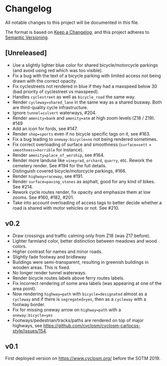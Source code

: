 Changelog
=========

All notable changes to this project will be documented in this file.

The format is based on [Keep a Changelog](https://keepachangelog.com/en/1.0.0/),
and this project adheres to [Semantic Versioning](https://semver.org/spec/v2.0.0.html).

## [Unreleased]

* Use a slightly lighter blue color for shared bicycle/motorcycle parkings
    (and avoid using red which was too visible).
* Fix a bug with the text of a bicycle parking with limited access not being
    drawn with the correct opacity.
* Fix cyclestreets not rendered in blue if they had a maxspeed below 30 (bad
    priority of cyclestreet vs maxspeed).
* Handles `cyclestreet` as well as `bicycle_road` the same way.
* Render `cycleway=shared_lane` in the same way as a shared busway. Both are
    third-quality cycle infrastructure.
* Ignore `tunnel=culvert` waterways, #204.
* Render `amenity=bank` and `amenity=atm` at high zoom levels (Z18 / Z19). #149
* Add an icon for fords, see #147.
* Render `shop=sports` even if no bicycle specific tags on it, see #163.
* Fix a bug leading to `oneway:bicycle=no` not being rendered sometimes.
* Fix correct overloading of surface and smoothness (`surface=sett` +
    `smoothness=horrible` for instance).
* Render `amenity=place_of_worship`, see #164.
* Render more landuse like `vineyrad`, `orchard`, `quarry`, etc. Rework the
    cemetery render. See #194 for the full details.
* Distinguish covered bicycle/motorcycle parkings, #166.
* Render `highway=raceway`, see #191.
* Render `surface=paving_stones` as asphalt, good for any kind of bikes. See #214.
* Rework cycle routes render, fix opacity and emphasize them at low zooms. See #160, #182, #201.
* Take into account overloading of access tags to better decide whether a
    road is shared with motor vehicles or not. See #210.


## v0.2

* Draw crossings and traffic calming only from Z18 (was Z17 before).
* Lighter farmland color, better distinction between meadows and wood colors.
* Higher contrast for names and minor roads.
* Slightly fade footway and bridleway
* Buildings were semi-transparent, resulting in greenish buildings in wooden
    areas. This is fixed.
* No longer render tunnel waterways.
* Render bicycle routes labels above ferry routes labels.
* Fix incorrect rendering of some area labels (was appearing at one of the
    area point).
* Now rendering `highway=path` with `bicycle=designated` almost as a
    `cycleway` and if there is `segregated=yes`, then as a `cycleway` with a
    footway border.
* Fix for missing oneway arrow on `highway=path` with a `oneway:bicycle=yes`
* Footways/pedestrian/tracks/paths are rendered on top of major highways,
    see https://github.com/cyclosm/cyclosm-cartocss-style/issues/154.


## v0.1

First deployed version on https://www.cyclosm.org/ before the SOTM 2019.
